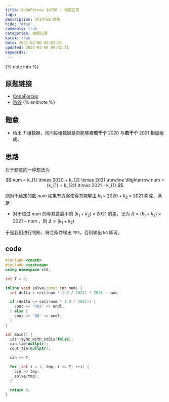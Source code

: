 ```yaml
---
title: CodeForces 1475B - 做题记录
tags:
description: CF1475B-题解
hide: false
comments: true
categories: 做题记录
katex: true
date: 2021-02-06 09:02:31
updated: 2021-02-06 09:02:31
keywords:
---
```


{% note info %}

## 原题链接

- [CodeForces](http://codeforces.com/problemset/problem/1475/B)
- [洛谷](https://www.luogu.com.cn/problem/CF1475B)
  {% endnote %}

## 题意

- 给出 $T$ 组数据，询问每组数据是否能够被**若干个** $2020$ 与**若干个** $2021$ 相加组成。

## 思路

对于题意的一种想法为

$$
num = k_{1} \times 2020 + k_{2} \times 2021 \newline
\Rightarrow num = (k_{1} + k_{2}) \times 2021 - k_{1}
$$

则对于给定的数 $num$ 如果有方案使得其能够由 $k_{1} \times 2020 + k_{2} \times 2021$ 构成，满足：

- 对于超过 $num$ 的与其差最小的 $(k_{1} + k_{2}) \times 2021$ 的差，记为 $\Delta = (k_{1} + k_{2}) \times 2021 - num$ ，则 $\Delta \leq (k_{1} + k_{2})$

于是我们进行判断，符合条件输出 `YES`，否则输出 `NO` 即可。

## code

```cpp
#include <cmath>
#include <iostream>
using namespace std;

int T = 0;

inline void solve(const int num) {
  int delta = ceil(num * 1.0 / 2021) * 2021 - num;

  if (delta <= ceil(num * 1.0 / 2021)) {
    cout << "YES" << endl;
  } else {
    cout << "NO" << endl;
  }
}

int main() {
  ios::sync_with_stdio(false);
  cin.tie(nullptr);
  cout.tie(nullptr);

  cin >> T;

  for (int i = 1, tmp; i <= T; ++i) {
    cin >> tmp;
    solve(tmp);
  }

  return 0;
}
```

